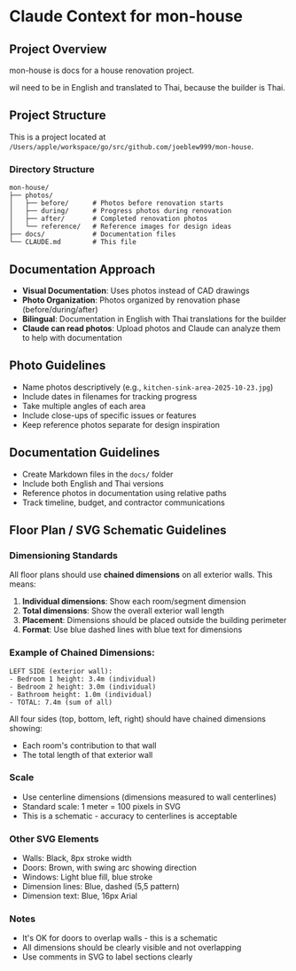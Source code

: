 # Claude Context for mon-house

## Project Overview
mon-house is docs for a house renovation project.

wil need to be in English and translated to Thai, because the builder is Thai.

## Project Structure
This is a project located at `/Users/apple/workspace/go/src/github.com/joeblew999/mon-house`.

### Directory Structure
```
mon-house/
├── photos/
│   ├── before/      # Photos before renovation starts
│   ├── during/      # Progress photos during renovation
│   ├── after/       # Completed renovation photos
│   └── reference/   # Reference images for design ideas
├── docs/            # Documentation files
└── CLAUDE.md        # This file
```

## Documentation Approach
- **Visual Documentation**: Uses photos instead of CAD drawings
- **Photo Organization**: Photos organized by renovation phase (before/during/after)
- **Bilingual**: Documentation in English with Thai translations for the builder
- **Claude can read photos**: Upload photos and Claude can analyze them to help with documentation

## Photo Guidelines
- Name photos descriptively (e.g., `kitchen-sink-area-2025-10-23.jpg`)
- Include dates in filenames for tracking progress
- Take multiple angles of each area
- Include close-ups of specific issues or features
- Keep reference photos separate for design inspiration

## Documentation Guidelines
- Create Markdown files in the `docs/` folder
- Include both English and Thai versions
- Reference photos in documentation using relative paths
- Track timeline, budget, and contractor communications

## Floor Plan / SVG Schematic Guidelines

### Dimensioning Standards
All floor plans should use **chained dimensions** on all exterior walls. This means:

1. **Individual dimensions**: Show each room/segment dimension
2. **Total dimensions**: Show the overall exterior wall length
3. **Placement**: Dimensions should be placed outside the building perimeter
4. **Format**: Use blue dashed lines with blue text for dimensions

### Example of Chained Dimensions:
```
LEFT SIDE (exterior wall):
- Bedroom 1 height: 3.4m (individual)
- Bedroom 2 height: 3.0m (individual)
- Bathroom height: 1.0m (individual)
- TOTAL: 7.4m (sum of all)
```

All four sides (top, bottom, left, right) should have chained dimensions showing:
- Each room's contribution to that wall
- The total length of that exterior wall

### Scale
- Use centerline dimensions (dimensions measured to wall centerlines)
- Standard scale: 1 meter = 100 pixels in SVG
- This is a schematic - accuracy to centerlines is acceptable

### Other SVG Elements
- Walls: Black, 8px stroke width
- Doors: Brown, with swing arc showing direction
- Windows: Light blue fill, blue stroke
- Dimension lines: Blue, dashed (5,5 pattern)
- Dimension text: Blue, 16px Arial

### Notes
- It's OK for doors to overlap walls - this is a schematic
- All dimensions should be clearly visible and not overlapping
- Use comments in SVG to label sections clearly

